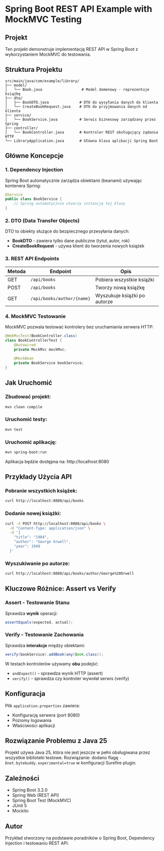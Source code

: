 # Spring Boot REST API Example with MockMVC Testing

## Projekt

Ten projekt demonstruje implementację REST API w Spring Boot z wykorzystaniem MockMVC do testowania.

## Struktura Projektu

```
src/main/java/com/example/library/
├── model/
│   └── Book.java                  # Model domenowy - reprezentuje książkę
├── dto/
│   ├── BookDTO.java              # DTO do wysyłania danych do klienta
│   └── CreateBookRequest.java    # DTO do przyjmowania danych od klienta
├── service/
│   └── BookService.java          # Serwis biznesowy zarządzany przez Spring
├── controller/
│   └── BookController.java       # Kontroler REST obsługujący żądania HTTP
└── LibraryApplication.java       # Główna klasa aplikacji Spring Boot
```

## Główne Koncepcje

### 1. Dependency Injection

Spring Boot automatycznie zarządza obiektami (beanami) używając kontenera Spring:

```java
@Service
public class BookService {
    // Spring automatycznie utworzy instancję tej klasy
}
```

### 2. DTO (Data Transfer Objects)

DTO to obiekty służące do bezpiecznego przesyłania danych:

- **BookDTO** - zawiera tylko dane publiczne (tytuł, autor, rok)
- **CreateBookRequest** - używa klient do tworzenia nowych książek

### 3. REST API Endpoints

| Metoda | Endpoint | Opis |
|--------|----------|------|
| GET | `/api/books` | Pobiera wszystkie książki |
| POST | `/api/books` | Tworzy nową książkę |
| GET | `/api/books/author/{name}` | Wyszukuje książki po autorze |

### 4. MockMVC Testowanie

MockMVC pozwala testować kontrolery bez uruchamiania serwera HTTP:

```java
@WebMvcTest(BookController.class)
class BookControllerTest {
    @Autowired
    private MockMvc mockMvc;
    
    @MockBean
    private BookService bookService;
}
```

## Jak Uruchomić

### Zbudować projekt:
```bash
mvn clean compile
```

### Uruchomić testy:
```bash
mvn test
```

### Uruchomić aplikację:
```bash
mvn spring-boot:run
```

Aplikacja będzie dostępna na: http://localhost:8080

## Przykłady Użycia API

### Pobranie wszystkich książek:
```bash
curl http://localhost:8080/api/books
```

### Dodanie nowej książki:
```bash
curl -X POST http://localhost:8080/api/books \
  -H "Content-Type: application/json" \
  -d '{
    "title": "1984",
    "author": "George Orwell",
    "year": 1949
  }'
```

### Wyszukiwanie po autorze:
```bash
curl http://localhost:8080/api/books/author/George%20Orwell
```

## Kluczowe Różnice: Assert vs Verify

### Assert - Testowanie Stanu
Sprawdza **wynik** operacji:
```java
assertEquals(expected, actual);
```

### Verify - Testowanie Zachowania
Sprawdza **interakcje** między obiektami:
```java
verify(bookService).addBook(any(Book.class));
```

W testach kontrolerów używamy **obu** podejść:
- `andExpect()` - sprawdza wynik HTTP (assert)
- `verify()` - sprawdza czy kontroler wywołał serwis (verify)

## Konfiguracja

Plik `application.properties` zawiera:
- Konfigurację serwera (port 8080)
- Poziomy logowania
- Właściwości aplikacji

## Rozwiązanie Problemu z Java 25

Projekt używa Java 25, która nie jest jeszcze w pełni obsługiwana przez wszystkie biblioteki testowe.
Rozwiązanie: dodano flagę `-Dnet.bytebuddy.experimental=true` w konfiguracji Surefire plugin.

## Zależności

- Spring Boot 3.2.0
- Spring Web (REST API)
- Spring Boot Test (MockMVC)
- JUnit 5
- Mockito

## Autor

Przykład stworzony na podstawie poradników o Spring Boot, Dependency Injection i testowaniu REST API.

